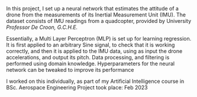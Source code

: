 
In this project, I set up a neural network that estimates the attitude of a drone from the measurements
of its Inertial Measurement Unit (IMU). The dataset consists of IMU readings from a quadcopter, provided by 
University *Professor De Croon, G.C.H.E.* 

Essentially, a Multi Layer Perceptron (MLP) is set up for learning regression. It is first applied to an arbitrary 
Sine signal, to check that it is working correctly, and then it is applied to the IMU data, using as input the drone
accelerations, and output its pitch. 
Data processing, and filtering is performed using domain knowledge.
Hyperparameters for the neural network can be tweaked to improve its performance

I worked on this individually, as part of my Artificial Intelligence course in BSc. Aerospace Engineering
Project took place: Feb 2023